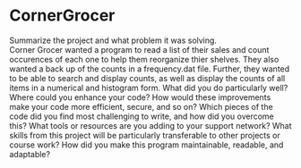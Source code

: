 # CornerGrocer

Summarize the project and what problem it was solving. <br>
  Corner Grocer wanted a program to read a list of their sales and count occurences of each one to help them reorganize thier shelves. They also wanted a back up of the counts in a frequency.dat file. Further,
  they wanted to be able to search and display counts, as well as display the counts of all items in a numerical and histogram form.
What did you do particularly well?
Where could you enhance your code? How would these improvements make your code more efficient, secure, and so on?
Which pieces of the code did you find most challenging to write, and how did you overcome this? What tools or resources are you adding to your support network?
What skills from this project will be particularly transferable to other projects or course work?
How did you make this program maintainable, readable, and adaptable?
